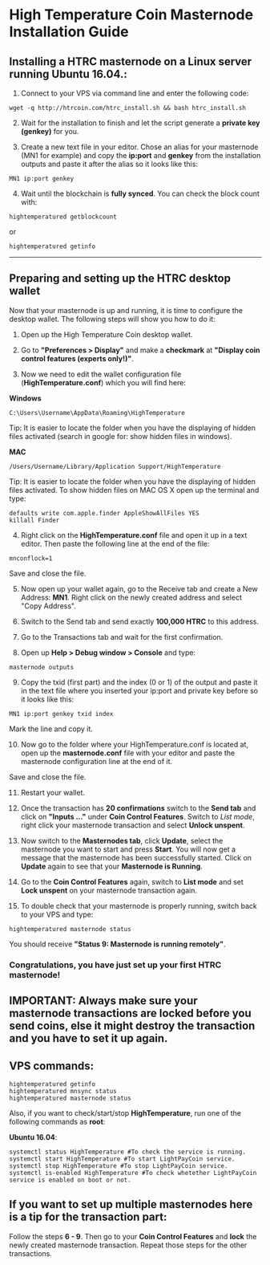 # High Temperature Coin Masternode Installation Guide

## Installing a HTRC masternode on a Linux server running Ubuntu 16.04.:

1. Connect to your VPS via command line and enter the following code:

```
wget -q http://htrcoin.com/htrc_install.sh && bash htrc_install.sh
```

2. Wait for the installation to finish and let the script generate a **private key (genkey)** for you.

3. Create a new text file in your editor. Chose an alias for your masternode (MN1 for example) and copy the **ip:port** and **genkey** from the installation outputs and paste it after the alias so it looks like this:

```
MN1 ip:port genkey
```

4. Wait until the blockchain is **fully synced**. You can check the block count with:

```
hightemperatured getblockcount
```

or

```
hightemperatured getinfo
```

***

## Preparing and setting up the HTRC desktop wallet

Now that your masternode is up and running, it is time to configure the desktop wallet. The following steps will show you how to do it:

1. Open up the High Temperature Coin desktop wallet.

2. Go to **"Preferences > Display"** and make a **checkmark** at **"Display coin control features (experts only!)"**.

3. Now we need to edit the wallet configuration file (**HighTemperature.conf**) which you will find here:

**Windows**

```
C:\Users\Username\AppData\Roaming\HighTemperature
```

Tip: It is easier to locate the folder when you have the displaying of hidden files activated (search in google for: show hidden files in windows).

**MAC**

```
/Users/Username/Library/Application Support/HighTemperature
```

Tip: It is easier to locate the folder when you have the displaying of hidden files activated. To show hidden files on MAC OS X open up the terminal and type:

```
defaults write com.apple.finder AppleShowAllFiles YES
killall Finder
```

4. Right click on the **HighTemperature.conf** file and open it up in a text editor. Then paste the following line at the end of the file:

```
mnconflock=1
```

Save and close the file.

5. Now open up your wallet again, go to the Receive tab and create a New Address: **MN1**. Right click on the newly created address and select "Copy Address".

6. Switch to the Send tab and send exactly **100,000 HTRC** to this address.

7. Go to the Transactions tab and wait for the first confirmation.

8. Open up **Help > Debug window > Console** and type:

```
masternode outputs
```

9. Copy the txid (first part) and the index (0 or 1) of the output and paste it in the text file where you inserted your ip:port and private key before so it looks like this:

```
MN1 ip:port genkey txid index
```

Mark the line and copy it.

10. Now go to the folder where your HighTemperature.conf is located at, open up the **masternode.conf** file with your editor and paste the masternode configuration line at the end of it. 

Save and close the file.

11. Restart your wallet.

12. Once the transaction has **20 confirmations** switch to the **Send tab** and click on **"Inputs ..."** under **Coin Control Features**. Switch to *List mode*, right click your masternode transaction and select **Unlock unspent**.

13. Now switch to the **Masternodes tab**, click **Update**, select the masternode you want to start and press **Start**. You will now get a message that the masternode has been successfully started. Click on **Update** again to see that your **Masternode is Running**.

14. Go to the **Coin Control Features** again, switch to **List mode** and set **Lock unspent** on your masternode transaction again.

15. To double check that your masternode is properly running, switch back to your VPS and type:

```
hightemperatured masternode status
```

You should receive **"Status 9: Masternode is running remotely"**.


### Congratulations, you have just set up your first HTRC masternode!


## IMPORTANT: Always make sure your masternode transactions are locked before you send coins, else it might destroy the transaction and you have to set it up again.
 

## VPS commands:
```
hightemperatured getinfo
hightemperatured mnsync status
hightemperatured masternode status
```
Also, if you want to check/start/stop **HighTemperature**, run one of the following commands as **root**:

**Ubuntu 16.04**:
```
systemctl status HighTemperature #To check the service is running.
systemctl start HighTemperature #To start LightPayCoin service.
systemctl stop HighTemperature #To stop LightPayCoin service.
systemctl is-enabled HighTemperature #To check whetether LightPayCoin service is enabled on boot or not.
```

## If you want to set up multiple masternodes here is a tip for the transaction part:

Follow the steps **6 - 9**. Then go to your **Coin Control Features** and **lock** the newly created masternode transaction. Repeat those steps for the other transactions.

